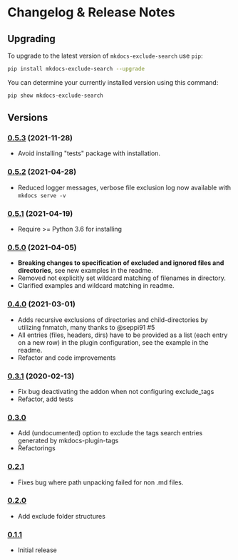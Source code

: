 # Changelog & Release Notes

## Upgrading

To upgrade to the latest version of `mkdocs-exclude-search` use `pip`:

```bash
pip install mkdocs-exclude-search --upgrade
```

You can determine your currently installed version using this command:

```bash
pip show mkdocs-exclude-search
```

## Versions

### [0.5.3](https://pypi.org/project/mkdocs-exclude-search/) (2021-11-28)
- Avoid installing "tests" package with installation.

### [0.5.2](https://pypi.org/project/mkdocs-exclude-search/) (2021-04-28)
- Reduced logger messages, verbose file exclusion log now available with `mkdocs serve -v`

### [0.5.1](https://pypi.org/project/mkdocs-exclude-search/) (2021-04-19)
- Require >= Python 3.6 for installing

### [0.5.0](https://pypi.org/project/mkdocs-exclude-search/) (2021-04-05)
- **Breaking changes to specification of excluded and ignored files and directories**, see new examples in the readme.
- Removed not explicitly set wildcard matching of filenames in directory.
- Clarified examples and wildcard matching in readme.

### [0.4.0](https://pypi.org/project/mkdocs-exclude-search/) (2021-03-01)
- Adds recursive exclusions of directories and child-directories by utilizing fnmatch, many thanks to @seppi91 #5 
- All entries (files, headers, dirs) have to be provided as a list (each entry on a new row) in the plugin configuration, see the example in the readme.
- Refactor and code improvements

### [0.3.1](https://pypi.org/project/mkdocs-exclude-search/) (2020-02-13)
- Fix bug deactivating the addon when not configuring exclude_tags
- Refactor, add tests

### [0.3.0](https://pypi.org/project/mkdocs-exclude-search/)
- Add (undocumented) option to exclude the tags search entries generated by mkdocs-plugin-tags
- Refactorings

### [0.2.1](https://pypi.org/project/mkdocs-exclude-search/)
- Fixes bug where path unpacking failed for non .md files.

### [0.2.0](https://pypi.org/project/mkdocs-exclude-search/)
- Add exclude folder structures

### [0.1.1](https://pypi.org/project/mkdocs-exclude-search/)
- Initial release


